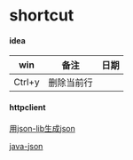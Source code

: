 # shortcut


#### idea

win                 |备注           | 日期|
------------            |:-------------:| :------------:|
Ctrl+y   | 删除当前行              | 

#### httpclient

[用json-lib生成json](http://blog.csdn.net/xingtianyiyun/article/details/7604629)

[java-json](http://www.cnblogs.com/linjiqin/archive/2011/09/19/2181408.html)


